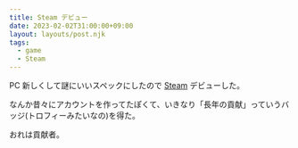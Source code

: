 ```yaml
---
title: Steam デビュー
date: 2023-02-02T31:00:00+09:00
layout: layouts/post.njk
tags:
  - game
  - Steam
---
```


PC 新しくして謎にいいスペックにしたので [Steam](https://store.steampowered.com) デビューした。

なんか昔々にアカウントを作ってたぽくて、いきなり「長年の貢献」っていうバッジ(トロフィーみたいなの)を得た。

おれは貢献者。
